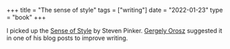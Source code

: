 +++
title =  "The sense of style"
tags = ["writing"]
date = "2022-01-23"
type = "book"
+++

I picked up the [Sense of Style](https://stevenpinker.com/publications/sense-style-thinking-persons-guide-writing-21st-century) by Steven Pinker. [Gergely Orosz](https://blog.pragmaticengineer.com/author/gergely/) suggested it in one of his blog posts to improve writing.
